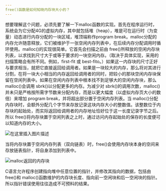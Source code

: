 ```yaml
---
free()函数是如何知晓内存块大小的？
---
```

想要理解这个问题，必须先要了解一下malloc函数的实现。首先在程序运行时，系统会为它分配4G的虚拟内存，其中就包括堆（heap），堆是可在运行时（为变量）动态进行内存分配的一块区域，堆顶端称作program break。malloc分配的内存允许随意释放，它们被维护于一张空闲内存列表中，在后续内存分配调用时循环使用。malloc()的实现很简单。它首先会扫描之前由 free()所释放的空闲内存块列表，以求找到尺寸大于或等于要求的一块空闲内存。（取决于具体实现，采用的扫描策略会有所不同。例如，first-fit 或 best-fito。）如果这一内存块的尺寸正好与要求相当，就把它直接返回给调用者。如果是一块较大的内存，那么将对其进行分割，在将一块大小相当的内存返回给调用者的同时，把较小的那块空闲内存块保留在空闲列表中。如果在空闲内存列表中根本找不到足够大的空闲内存块，那么 malloc()会调用 sbrk()以分配更多的内存。为减少对 sbrk()的调用次数，malloc()并未只是严格按所需字节数来分配内存，而是以更大幅度（以虚拟内存页大小的数倍）来增加 program break，并将超出部分置于空闲内存列表。当 malloc()分配内存块时，会额外分配几个字节来存放记录这块内存大小的整数值。该整数位于内存块的起始处，而实际返回给调用者的内存地址恰好位于这一长度记录字节之后。所以 free()将内存块置于空闲列表之上时，通过访问内存起始处的保存的长度便可以知道内存的大小。

![在这里插入图片描述](https://img-blog.csdnimg.cn/202004021526124.png#pic_center)

当将内存块置于空闲内存列表（双向链表）时，free()会使用内存块本身的空间来存放链表指针，将自身添加到列表中。


![malloc返回的内存块](https://img-blog.csdnimg.cn/20200402152529991.png#pic_center)

C语言允许程序创建指向堆中任意位置的指针，并修改其指向的数据，包括由 free()和 malloc()函数维护的内存块长度、指向前一空闲块和后一空闲块的指针。所以指针错误使用往往造成不可预料的结果。